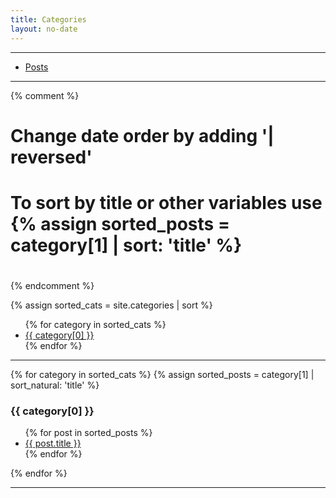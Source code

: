 ```yaml
---
title: Categories
layout: no-date
---
```


-----

* [Posts](/posts)

-----

{% comment %}
#
# Change date order by adding '| reversed'
# To sort by title or other variables use {% assign sorted_posts = category[1] | sort: 'title' %}
#
{% endcomment %}

{% assign sorted_cats = site.categories | sort %}

<ul>
    {% for category in sorted_cats %}
        <li><a href="#{{ category[0] | uri_escape | downcase }}">{{ category[0] }}</a></li>
    {% endfor %}
</ul>

-----

{% for category in sorted_cats %}
    {% assign sorted_posts = category[1] | sort_natural: 'title' %}
    <h3 id="{{category[0] | uri_escape | downcase }}">{{ category[0] }}</h3>
    <ul>
        {% for post in sorted_posts %}
            <li><a href="{{ site.url }}{{ site.baseurl }}{{  post.url }}">{{ post.title }}</a></li>
        {% endfor %}
    </ul>
{% endfor %}


-----
